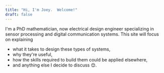 ```yaml
---
title: "Hi, I'm Joey.  Welcome!"
draft: false
---
```

I'm a PhD mathematician, now electrical design engineer specializing in sensor processing and digital communication systems. This 
site will focus on explaining

* what it takes to design these types of systems,
* why they're useful,
* how the skills required to build them could be applied elsewhere,      
* and anything else I decide to discuss 😊. 
